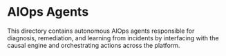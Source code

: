 # AIOps Agents

This directory contains autonomous AIOps agents responsible for diagnosis, remediation, and learning from incidents by interfacing with the causal engine and orchestrating actions across the platform.
